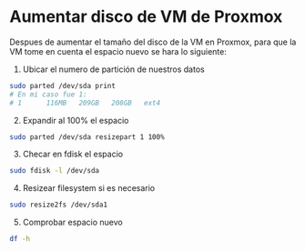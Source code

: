 # Aumentar disco de VM de Proxmox
Despues de aumentar el tamaño del disco de la VM en Proxmox, para que la VM tome en cuenta el espacio nuevo se hara lo siguiente:
1. Ubicar el numero de partición de nuestros datos
```sh
sudo parted /dev/sda print
# En mi caso fue 1:  
# 1      116MB   209GB   208GB   ext4
```
2. Expandir al 100% el espacio
```sh
sudo parted /dev/sda resizepart 1 100%
```
3. Checar en fdisk el espacio
```sh
sudo fdisk -l /dev/sda
```
4. Resizear filesystem si es necesario
```sh
sudo resize2fs /dev/sda1
```
5. Comprobar espacio nuevo
```sh
df -h
```